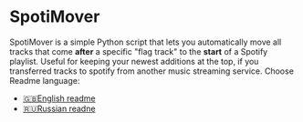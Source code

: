 # SpotiMover

SpotiMover is a simple Python script that lets you automatically move all tracks that come **after** a specific "flag track" to the **start** of a Spotify playlist. Useful for keeping your newest additions at the top, if you transferred tracks to spotify from another music streaming service.
Choose Readme language:
- [🇬🇧English readme](https://github.com/Krack777/SpotiMover/blob/main/readme_en.md)
- [🇷🇺Russian readne](https://github.com/Krack777/SpotiMover/blob/main/readme_ru.md)
